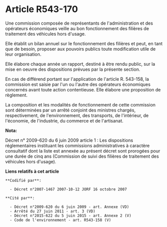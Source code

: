 # Article R543-170

Une commission composée de représentants de l'administration et des opérateurs économiques veille au bon fonctionnement des
filières de traitement des véhicules hors d'usage.

Elle établit un bilan annuel sur le fonctionnement des filières et peut, en tant que de besoin, proposer aux pouvoirs publics
toute modification utile de leur organisation.

Elle élabore chaque année un rapport, destiné à être rendu public, sur la mise en oeuvre des dispositions prévues par la
présente section.

En cas de différend portant sur l'application de l'article R. 543-158, la commission est saisie par l'un ou l'autre des
opérateurs économiques concernés avant toute action contentieuse. Elle élabore une proposition de règlement.

La composition et les modalités de fonctionnement de cette commission sont déterminées par un arrêté conjoint des ministres
chargés, respectivement, de l'environnement, des transports, de l'intérieur, de l'économie, de l'industrie, du commerce et de
l'artisanat.

**Nota:**

Décret n° 2009-620 du 6 juin 2009 article 1 : Les dispositions réglementaires instituant les commissions administratives à
caractère consultatif dont la liste est annexée au présent décret sont prorogées pour une durée de cinq ans (Commission de
suivi des filières de traitement des véhicules hors d'usage).

**Liens relatifs à cet article**

	**Codifié par**:

	  - Décret n°2007-1467 2007-10-12 JORF 16 octobre 2007

	**Cité par**:

	  - Décret n°2009-620 du 6 juin 2009 - art. Annexe (VD)
	  - Arrêté du 27 juin 2011 - art. 3 (VD)
	  - Décret n°2015-622 du 5 juin 2015 - art. Annexe 2 (V)
	  - Code de l'environnement - art. R543-158 (V)
